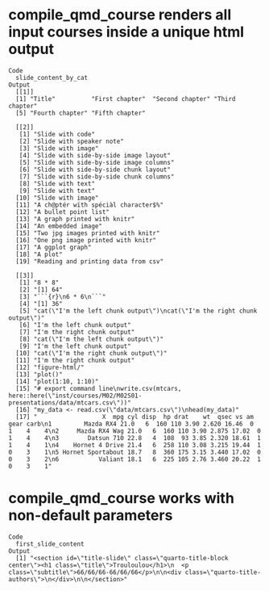 # compile_qmd_course renders all input courses inside a unique html output

    Code
      slide_content_by_cat
    Output
      [[1]]
      [1] "Title"          "First chapter"  "Second chapter" "Third chapter" 
      [5] "Fourth chapter" "Fifth chapter" 
      
      [[2]]
       [1] "Slide with code"                      
       [2] "Slide with speaker note"              
       [3] "Slide with image"                     
       [4] "Slide with side-by-side image layout" 
       [5] "Slide with side-by-side image columns"
       [6] "Slide with side-by-side chunk layout" 
       [7] "Slide with side-by-side chunk columns"
       [8] "Slide with text"                      
       [9] "Slide with text"                      
      [10] "Slide with image"                     
      [11] "A ch@ptér wïth spéciàl character$%"   
      [12] "A bullet point list"                  
      [13] "A graph printed with knitr"           
      [14] "An embedded image"                    
      [15] "Two jpg images printed with knitr"    
      [16] "One png image printed with knitr"     
      [17] "A ggplot graph"                       
      [18] "A plot"                               
      [19] "Reading and printing data from csv"   
      
      [[3]]
       [1] "8 * 8"                                                                                                                                                                                                                                                                                                                                                                                                                                                                                                                 
       [2] "[1] 64"                                                                                                                                                                                                                                                                                                                                                                                                                                                                                                                
       [3] "```{r}\n6 * 6\n```"                                                                                                                                                                                                                                                                                                                                                                                                                                                                                                    
       [4] "[1] 36"                                                                                                                                                                                                                                                                                                                                                                                                                                                                                                                
       [5] "cat(\"I'm the left chunk output\")\ncat(\"I'm the right chunk output\")"                                                                                                                                                                                                                                                                                                                                                                                                                                               
       [6] "I'm the left chunk output"                                                                                                                                                                                                                                                                                                                                                                                                                                                                                             
       [7] "I'm the right chunk output"                                                                                                                                                                                                                                                                                                                                                                                                                                                                                            
       [8] "cat(\"I'm the left chunk output\")"                                                                                                                                                                                                                                                                                                                                                                                                                                                                                    
       [9] "I'm the left chunk output"                                                                                                                                                                                                                                                                                                                                                                                                                                                                                             
      [10] "cat(\"I'm the right chunk output\")"                                                                                                                                                                                                                                                                                                                                                                                                                                                                                   
      [11] "I'm the right chunk output"                                                                                                                                                                                                                                                                                                                                                                                                                                                                                            
      [12] "figure-html/"                                                                                                                                                                                                                                                                                                                                                                                                                                                                                                          
      [13] "plot()"                                                                                                                                                                                                                                                                                                                                                                                                                                                                                                                
      [14] "plot(1:10, 1:10)"                                                                                                                                                                                                                                                                                                                                                                                                                                                                                                      
      [15] "# export command line\nwrite.csv(mtcars, here::here(\"inst/courses/M02/M02S01-presentations/data/mtcars.csv\"))"                                                                                                                                                                                                                                                                                                                                                                                                       
      [16] "my_data <- read.csv(\"data/mtcars.csv\")\nhead(my_data)"                                                                                                                                                                                                                                                                                                                                                                                                                                                               
      [17] "                  X  mpg cyl disp  hp drat    wt  qsec vs am gear carb\n1         Mazda RX4 21.0   6  160 110 3.90 2.620 16.46  0  1    4    4\n2     Mazda RX4 Wag 21.0   6  160 110 3.90 2.875 17.02  0  1    4    4\n3        Datsun 710 22.8   4  108  93 3.85 2.320 18.61  1  1    4    1\n4    Hornet 4 Drive 21.4   6  258 110 3.08 3.215 19.44  1  0    3    1\n5 Hornet Sportabout 18.7   8  360 175 3.15 3.440 17.02  0  0    3    2\n6           Valiant 18.1   6  225 105 2.76 3.460 20.22  1  0    3    1"
      

# compile_qmd_course works with non-default parameters

    Code
      first_slide_content
    Output
      [1] "<section id=\"title-slide\" class=\"quarto-title-block center\"><h1 class=\"title\">Trouloulou</h1>\n  <p class=\"subtitle\">66/66/66-66/66/66</p>\n\n<div class=\"quarto-title-authors\">\n</div>\n\n</section>"

